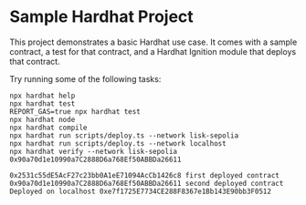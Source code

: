 # Sample Hardhat Project

This project demonstrates a basic Hardhat use case. It comes with a sample contract, a test for that contract, and a Hardhat Ignition module that deploys that contract.

Try running some of the following tasks:

```shell
npx hardhat help
npx hardhat test
REPORT_GAS=true npx hardhat test
npx hardhat node
npx hardhat compile
npx hardhat run scripts/deploy.ts --network lisk-sepolia
npx hardhat run scripts/deploy.ts --network localhost
npx hardhat verify --network lisk-sepolia 0x90a70d1e10990a7C2888D6a768Ef50ABBDa26611

0x2531c55dE5AcF27c23bb0A1eE71094AcCb1426c8 first deployed contract 
0x90a70d1e10990a7C2888D6a768Ef50ABBDa26611 second deployed contract
Deployed on localhost 0xe7f1725E7734CE288F8367e1Bb143E90bb3F0512
```

